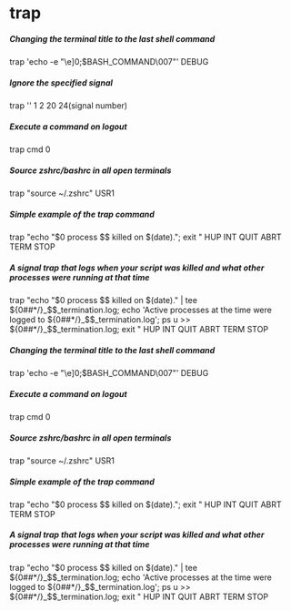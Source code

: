 # trap

##### Changing the terminal title to the last shell command

   trap  'echo -e "\e]0;$BASH_COMMAND\007"' DEBUG

##### Ignore the specified signal

   trap  '' 1 2 20 24(signal number)

##### Execute a command on logout

   trap  cmd 0

##### Source zshrc/bashrc in all open terminals

   trap  "source ~/.zshrc" USR1

##### Simple example of the trap command

   trap  "echo \"$0 process $$ killed on $(date).\"; exit " HUP INT QUIT ABRT TERM STOP

##### A signal trap that logs when your script was killed and what other processes were running at that time

   trap  "echo \"$0 process $$ killed on $(date).\" | tee ${0##*/}_$$_termination.log; echo 'Active processes at the time were logged to ${0##*/}_$$_termination.log'; ps u >> ${0##*/}_$$_termination.log; exit " HUP INT QUIT ABRT TERM STOP

##### Changing the terminal title to the last shell command

   trap  'echo -e "\e]0;$BASH_COMMAND\007"' DEBUG

##### Execute a command on logout

   trap  cmd 0

##### Source zshrc/bashrc in all open terminals

   trap  "source ~/.zshrc" USR1

##### Simple example of the trap command

   trap  "echo \"$0 process $$ killed on $(date).\"; exit " HUP INT QUIT ABRT TERM STOP

##### A signal trap that logs when your script was killed and what other processes were running at that time

   trap  "echo \"$0 process $$ killed on $(date).\" | tee ${0##*/}_$$_termination.log; echo 'Active processes at the time were logged to ${0##*/}_$$_termination.log'; ps u >> ${0##*/}_$$_termination.log; exit " HUP INT QUIT ABRT TERM STOP
